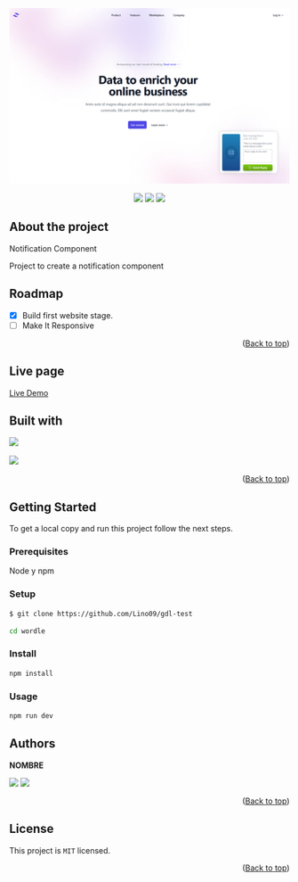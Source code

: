 <!-- ![Rebranding-FlattWorldMobile](https://user-images.githubusercontent.com/35343090/223913685-debfe85d-ae8f-4c13-ac2c-09ebccaaa48e.png) -->

![project SS](./public/ss.png)

<!-- TECNOLOGIAS USADAS -->
<p align=center>
     <a href="https://nodejs.org/" target="_blank"><img src="https://img.shields.io/badge/Node%20js-20.11.x-339933?style=for-the-badge&logo=node.js&labelColor=20232a" /></a>
     <a href="https://www.npmjs.com/" target="_blank"><img src="https://img.shields.io/badge/npm-10.2.x-CB3837?style=for-the-badge&logo=npm&labelColor=20232a" /></a>
     <a href="https://www.in-situ.com.mx" target="_blank"><img src="https://img.shields.io/badge/license-MIT-orange?style=for-the-badge&logo=github&labelColor=20232a" /></a>
</p>

## About the project

Notification Component

Project to create a notification component

 <!-- Nombre del proyecto -->

## Roadmap <!-- Features del proyecto (Actuales y planeadas) -->

- [x] Build first website stage.
- [ ] Make It Responsive

<p align="right">(<a href="#top">Back to top</a>)</p>

## Live page

<!-- Link a la pagina -->

[Live Demo]()

## Built with

<!-- This sections should only list major frameworks or libraries used to build this project. -->
<!-- Tecnologías usadas -->

[<img src="https://img.shields.io/badge/reactjs-%2320232a.svg?style=for-the-badge&logo=react&logoColor=%2361DAFB" />][ReactJS] <br/>
<!-- [<img src="https://img.shields.io/badge/NextJs-CA4245?style=for-the-badge&logo=vercel&logoColor=white" />][NextJs] <br/> -->

<!-- [<img src="https://img.shields.io/badge/jest-%23593d88.svg?style=for-the-badge&logo=jest&logoColor=white" />][Jest] <br/> -->

[<img src="https://img.shields.io/badge/tailwindcss-%2338B2AC.svg?style=for-the-badge&logo=tailwind-css&logoColor=white" />][TailwindCSS] <br/>

[ReactJS]: https://reactjs.org/
[NextJs]: https://https://nextjs.org/
[Jest]: https://jestjs.io/
[TailwindCSS]: https://tailwindcss.com/
[ViteJS]: https://vitejs.dev/
[NodeJS]: https://nodejs.org/
[MongoDB]: https://www.mongodb.com/

<p align="right">(<a href="#top">Back to top</a>)</p>

## Getting Started

To get a local copy and run this project follow the next steps.

<!-- COMO USAR EL PROYECTO -->

### Prerequisites

Node y npm

### Setup

```sh
$ git clone https://github.com/Lino09/gdl-test
```

```sh
cd wordle
```

### Install

```sh
npm install
```

### Usage

```sh
npm run dev
```
<!-- 
### Run tests

```sh
npm run test
``` -->

<!-- ### Deployment

 Make a pull request and when approved and merged the changes will show up on website.

<p align="right">(<a href="#top">Back to top</a>)</p> -->

## Authors

<!-- AUTORES -->

**NOMBRE**

[<img src="https://img.shields.io/badge/GitHub-100000?style=for-the-badge&logo=github&logoColor=white" />][github]
[<img src="https://img.shields.io/badge/LinkedIn-0077B5?style=for-the-badge&logo=linkedin&logoColor=white" />][linkedin]

<!-- [<img src="https://img.shields.io/badge/Twitter-1DA1F2?style=for-the-badge&logo=twitter&logoColor=white" />][twitter] -->

[github]: https://github.com/Lino09
[twitter]: https://twitter.com/username
[linkedin]: https://www.linkedin.com/in/abel-hz/

<p align="right">(<a href="#top">Back to top</a>)</p>

<!-- ## Contributing

Contributions, issues and feature request are welcome!
Feel free to check the [issues page](../../../issues/).
<p align="right">(<a href="#top">Back to top</a>)</p> -->

<!-- ## Show your support

Give a ⭐️ if you like this project!
<p align="right">(<a href="#top">Back to top</a>)</p> -->

<!-- ## Acknowledgments

- Mention to anyone whose code was used
- Inspiration
- Etc.
<p align="right">(<a href="#top">Back to top</a>)</p> -->

## License

This project is `MIT` licensed.

<p align="right">(<a href="#top">Back to top</a>)</p>
